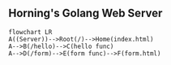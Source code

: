 ## Horning's Golang Web Server

```mermaid
flowchart LR
A((Server))-->Root(/)-->Home(index.html)
A-->B(/hello)-->C(hello func)
A-->D(/form)-->E(form func)-->F(form.html)
```
